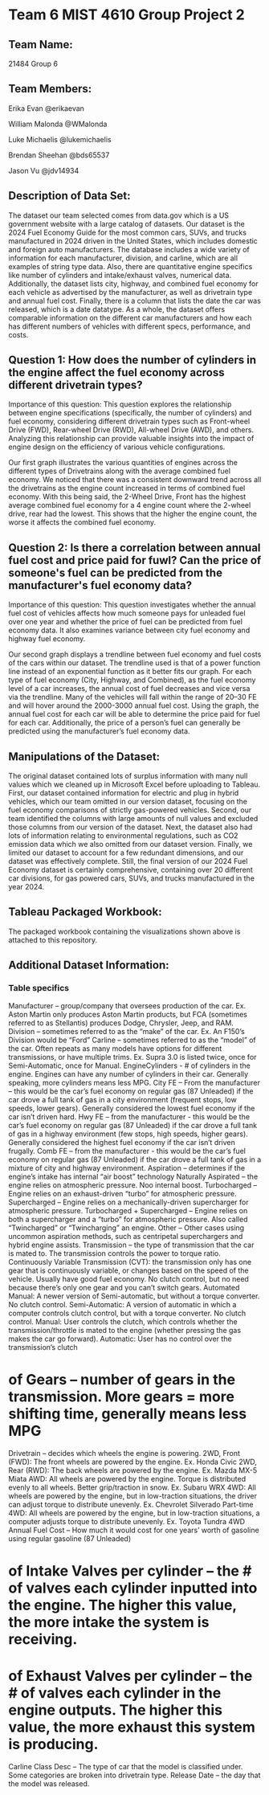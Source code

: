 # Team 6 MIST 4610 Group Project 2





## Team Name:
 21484 Group 6

## Team Members:
Erika Evan @erikaevan

William Malonda @WMalonda

Luke Michaelis @lukemichaelis

Brendan Sheehan @bds65537

Jason Vu @jdv14934
## Description of Data Set:

The dataset our team selected comes from data.gov which is a US government website with a large catalog of datasets. Our dataset is the 2024 Fuel Economy Guide for the most common cars, SUVs, and trucks manufactured in 2024 driven in the United States, which includes domestic and foreign auto manufacturers. The database includes a wide variety of information for each manufacturer, division, and carline, which are all examples of string type data. Also, there are quantitative engine specifics like number of cylinders and intake/exhaust valves, numerical data. Additionally, the dataset lists city, highway, and combined fuel economy for each vehicle as advertised by the manufacturer, as well as drivetrain type and annual fuel cost. Finally, there is a column that lists the date the car was released, which is a date datatype. As a whole, the dataset offers comparable information on the different car manufacturers and how each has different numbers of vehicles with different specs, performance, and costs. 

## Question 1: How does the number of cylinders in the engine affect the fuel economy across different drivetrain types?

Importance of this question:
This question explores the relationship between engine specifications (specifically, the number of cylinders) and fuel economy, considering different drivetrain types such as Front-wheel Drive (FWD), Rear-wheel Drive (RWD), All-wheel Drive (AWD), and others. Analyzing this relationship can provide valuable insights into the impact of engine design on the efficiency of various vehicle configurations.

Our first graph illustrates the various quantities of engines across the different types of Drivetrains along with the average combined fuel economy. We noticed that there was a consistent downward trend across all the drivetrains as the engine count increased in terms of combined fuel economy. With this being said, the 2-Wheel Drive, Front has the highest average combined fuel economy  for a 4 engine count where the 2-wheel drive, rear had the lowest. This shows that the higher the engine count, the worse it affects the combined fuel economy.

## Question 2: Is there a correlation between annual fuel cost and price paid for fuwl? Can the price of someone's fuel can be predicted from the manufacturer's fuel economy data?

Importance of this question: 
This question investigates whether the annual fuel cost of vehicles affects how much someone pays for unleaded fuel over one year and whether the price of fuel can be predicted from fuel economy data. It also examines variance between city fuel economy and highway fuel economy.


Our second graph displays a trendline between fuel economy and fuel costs of the cars within our dataset. The trendline used is that of a power function line instead of an exponential function as it better fits our graph. For each type of fuel economy (City, Highway, and Combined), as the fuel economy level of a car increases, the annual cost of fuel decreases and vice versa via the trendline. Many of the vehicles will fall within the range of 20–30 FE and will hover around the 2000-3000 annual fuel cost. Using the graph, the annual fuel cost for each car will be able to determine the price paid for fuel for each car. Additionally, the price of a person’s fuel can generally be predicted using the manufacturer’s fuel economy data.

## Manipulations of the Dataset:

The original dataset contained lots of surplus information with many null values which we cleaned up in Microsoft Excel before uploading to Tableau. First, our dataset contained information for electric and plug in hybrid vehicles, which our team omitted in our version dataset, focusing on the fuel economy comparisons of strictly gas-powered vehicles. Second, our team identified the columns with large amounts of null values and excluded those columns from our version of the dataset. Next, the dataset also had lots of information relating to environmental regulations, such as CO2 emission data which we also omitted from our dataset version. Finally, we limited our dataset to account for a few redundant dimensions, and our dataset was effectively complete. Still, the final version of our 2024 Fuel Economy dataset is certainly comprehensive, containing over 20 different car divisions, for gas powered cars, SUVs, and trucks manufactured in the year 2024. 

## Tableau Packaged Workbook:
The packaged workbook containing the visualizations shown above is attached to this repository.


## Additional Dataset Information:
### Table specifics
Manufacturer – group/company that oversees production of the car. Ex. Aston Martin only produces Aston Martin products, but FCA (sometimes referred to as Stellantis) produces Dodge, Chrysler, Jeep, and RAM.
Division – sometimes referred to as the “make” of the car. Ex. An F150’s Division would be “Ford”
Carline – sometimes referred to as the “model” of the car. Often repeats as many models have options for different transmissions, or have multiple trims. Ex. Supra 3.0 is listed twice, once for Semi-Automatic, once for Manual.
EngineCylinders - # of cylinders in the engine. Engines can have any number of cylinders in their car. Generally speaking, more cylinders means less MPG.
City FE – From the manufacturer – this would be the car’s fuel economy on regular gas (87 Unleaded) if the car drove a full tank of gas in a city environment (frequent stops, low speeds, lower gears). Generally considered the lowest fuel economy if the car isn’t driven hard.
Hwy FE – from the manufacturer - this would be the car’s fuel economy on regular gas (87 Unleaded) if the car drove a full tank of gas in a highway environment (few stops, high speeds, higher gears). Generally considered the highest fuel economy if the car isn’t driven frugally.
Comb FE – from the manufacturer - this would be the car’s fuel economy on regular gas (87 Unleaded) if the car drove a full tank of gas in a mixture of city and highway environment.
Aspiration – determines if the engine’s intake has internal “air boost” technology
Naturally Aspirated – the engine relies on atmospheric pressure. Noo internal boost.
Turbocharged – Engine relies on an exhaust-driven “turbo” for atmospheric pressure.
Supercharged – Engine relies on a mechanically-driven supercharger for atmospheric pressure.
Turbocharged + Supercharged – Engine relies on both a supercharger and a “turbo” for atmospheric pressure. Also called “Twincharged” or “Twincharging” an engine.
Other – Other cases using uncommon aspiration methods, such as centripetal superchargers and hybrid engine assists.
Transmission – the type of transmission that the car is mated to. The transmission controls the power to torque ratio.
Continuously Variable Transmission (CVT): the transmission only has one gear that is continuously variable, or changes based on the speed of the vehicle. Usually have good fuel economy. No clutch control, but no need because there’s only one gear and you can’t switch gears.
Automated Manual: A newer version of Semi-automatic, but without a torque converter. No clutch control.
Semi-Automatic: A version of automatic in which a computer controls clutch control, but with a torque converter. No clutch control.
Manual: User controls the clutch, which controls whether the transmission/throttle is mated to the engine (whether pressing the gas makes the car go forward). 
Automatic: User has no control over the transmission’s clutch
# of Gears – number of gears in the transmission. More gears = more shifting time, generally means less MPG
Drivetrain – decides which wheels the engine is powering.
2WD, Front (FWD): The front wheels are powered by the engine. Ex. Honda Civic
2WD, Rear (RWD): The back wheels are powered by the engine. Ex. Mazda MX-5 Miata
AWD: All wheels are powered by the engine. Torque is distributed evenly to all wheels. Better grip/traction in snow. Ex. Subaru WRX
4WD: All wheels are powered by the engine, but in low-traction situations, the driver can adjust torque to distribute unevenly. Ex. Chevrolet Silverado
Part-time 4WD: All wheels are powered by the engine, but in low-traction situations, a computer adjusts torque to distribute unevenly. Ex. Toyota Tundra 4WD
Annual Fuel Cost – How much it would cost for one years’ worth of gasoline using regular gasoline (87 Unleaded)
# of Intake Valves per cylinder – the # of valves each cylinder inputted into the engine. The higher this value, the more intake the system is receiving.
# of Exhaust Valves per cylinder – the # of valves each cylinder in the engine outputs. The higher this value, the more exhaust this system is producing.
Carline Class Desc – The type of car that the model is classified under. Some categories are broken into drivetrain type.
Release Date – the day that the model was released.

